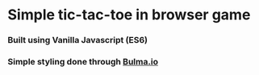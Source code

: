 # Simple tic-tac-toe in browser game
### Built using Vanilla Javascript (ES6)
### Simple styling done through **[Bulma.io](https://bulma.io/)**
